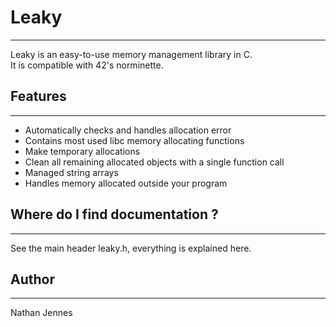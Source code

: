 # Leaky

---

Leaky is an easy-to-use memory management library in C.\
It is compatible with 42's norminette.

## Features

---

- Automatically checks and handles allocation error
- Contains most used libc memory allocating functions
- Make temporary allocations
- Clean all remaining allocated objects with a single function call
- Managed string arrays
- Handles memory allocated outside your program

## Where do I find documentation ?

---

See the main header leaky.h, everything is explained here.

## Author

---

Nathan Jennes
